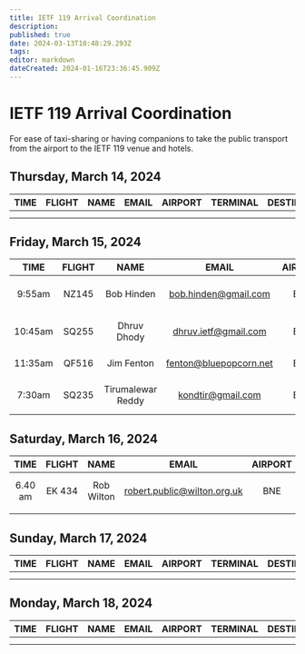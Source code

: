 ```yaml
---
title: IETF 119 Arrival Coordination
description: 
published: true
date: 2024-03-13T10:48:29.293Z
tags: 
editor: markdown
dateCreated: 2024-01-16T23:36:45.909Z
---
```


# IETF 119 Arrival Coordination
For ease of taxi-sharing or having companions to take the public transport from the airport to the IETF 119 venue and hotels.

## Thursday, March 14, 2024

| TIME | FLIGHT | NAME | EMAIL | AIRPORT | TERMINAL | DESTINATION | NOTES |
|:----:|:------:|:----:|:-----:|:-------:|:--------:|:-----------:|:-----:|
|      |        |      |       |         |          |             |       |
|      |        |      |       |         |          |             |       |


## Friday, March 15, 2024

| TIME | FLIGHT | NAME | EMAIL | AIRPORT | TERMINAL | DESTINATION | NOTES |
|:----:|:------:|:----:|:-----:|:-------:|:--------:|:-----------:|:-----:|
| 9:55am | NZ145 | Bob Hinden | bob.hinden@gmail.com | BNE | INT TERM  | Rydges South Bank | Planning to take Uber |
| 10:45am | SQ255 | Dhruv Dhody | dhruv.ietf@gmail.com | BNE | INT | Rydges South Bank | Planning to take Uber |
| 11:35am | QF516 | Jim Fenton | fenton@bluepopcorn.net | BNE | Domestic | Rydges South Bank | Taking Airtrain  | 
| 7:30am | SQ235 | Tirumalewar Reddy | kondtir@gmail.com | BNE | INT | Rydges South Bank | Planning to take Uber | 

## Saturday, March 16, 2024

| TIME | FLIGHT | NAME | EMAIL | AIRPORT | TERMINAL | DESTINATION | NOTES |
|:----:|:------:|:----:|:-----:|:-------:|:--------:|:-----------:|:-----:|
| 6.40 am | EK 434 | Rob Wilton | robert.public@wilton.org.uk| BNE | INT | Rydges South Bank | Planning on Airtrain |
|      |        |      |       |         |          |             |       |   

## Sunday, March 17, 2024

| TIME | FLIGHT | NAME | EMAIL | AIRPORT | TERMINAL | DESTINATION | NOTES |
|:----:|:------:|:----:|:-----:|:-------:|:--------:|:-----------:|:-----:|
|      |        |      |       |         |          |             |       |
|      |        |      |       |         |          |             |       |

## Monday, March 18, 2024

| TIME | FLIGHT | NAME | EMAIL | AIRPORT | TERMINAL | DESTINATION | NOTES |
|:----:|:------:|:----:|:-----:|:-------:|:--------:|:-----------:|:-----:|
|      |        |      |       |         |          |             |       |
|      |        |      |       |         |          |             |       |


